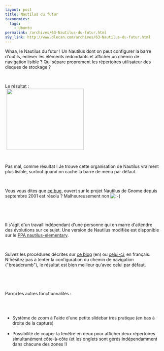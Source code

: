 ```yaml
---
layout: post
title: Nautilus du futur
taxonomies: 
  tags: 
    - Ubuntu
permalink: /archives/63-Nautilus-du-futur.html
s9y_link: http://www.dlecan.com/archives/63-Nautilus-du-futur.html
---
```

<p>Whaa, le Nautilus du futur ! Un Nautilus dont on peut configurer la barre d'outils, enlever les éléments redondants et afficher un chemin de navigation lisible ? Qui sépare proprement les répertoires utilisateur des disques de stockage ?<br /></p> <br />
<p>Le résultat :<br /><!-- s9ymdb:8 --><!-- s9ymdb:9 --><!-- s9ymdb:9 --><img width="250" height="198" src="http://www.dlecan.com/uploads/NautilusDuFutur.serendipityThumb.jpg" style="border: 0px none; padding-left: 5px; padding-right: 5px;" class="serendipity_image_center" alt=""  /><br /></p> <br />
<p>Pas mal, comme résultat ! Je trouve cette organisation de Nautilus vraiment plus lisible, surtout quand on cache la barre de menu par défaut.<br /></p> <br />
<p>Vous vous dites que <a title="Bug Gnome 42834" href="https://bugzilla.gnome.org/show_bug.cgi?id=42834">ce bug</a>, ouvert sur le projet Nautilus de Gnome depuis septembre 2001 est résolu ? Malheureusement non <img src="http://www.dlecan.com/templates/default/img/emoticons/sad.png" alt=":-(" style="display: inline; vertical-align: bottom;" class="emoticon" /><br /></p> <br />
<p> </p> <br />
<p>Il s'agit d'un travail indépendant d'une personne qui en marre d'attendre des évolutions sur ce sujet. Une version de Nautilus modifiée est disponible sur le <a href="https://launchpad.net/nautilus-elementary">PPA nautilus-elementary</a>.</p> <br />
<p>Suivez les procédures décrites sur <a href="http://www.techdrivein.com/2010/05/what-is-nautilus-elementary-and-how-to.html">ce blog</a> (en) ou <a href="http://bl4g.free.fr/dotclear/index.php?post/2010/05/16/Nautilus-elementary-Breadcrumbs">celui-ci</a>, en français. N'hésitez pas à tenter la configuration du chemin de navigation (&quot;breadcrumb&quot;), le résultat est bien meilleur qu'avec celui par défaut.<br /></p> <br />
<p> </p> <br />
<p>Parmi les autres fonctionnalités :</p> <br />
<ul> <br />
<li> Système de zoom à l'aide d'une petite slidebar très pratique (en bas à droite de la capture)</li> <br />
<li>Possibilité de couper la fenêtre en deux pour afficher deux répertoires simultanément côte-à-côte (et les onglets sont gérés indépendamment dans chacune des zones !)<br /></li> <br />
</ul>
